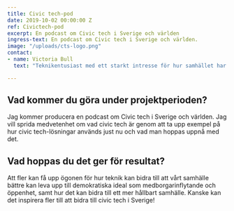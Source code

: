 ```yaml
---
title: Civic tech-pod
date: 2019-10-02 00:00:00 Z
ref: Civictech-pod
excerpt: En podcast om Civic tech i Sverige och världen
ingress-text: En podcast om Civic tech i Sverige och världen.
image: "/uploads/cts-logo.png"
contact:
- name: Victoria Bull
  text: "Teknikentusiast med ett starkt intresse för hur samhället har utvecklats och kommer att fortsätta utvecklas. Jag har en teknisk kandidat från Uppsala Universitet, har anordnat event inom CivicTechSweden och drömmer om ett samhälle där demokrati lever upp till sitt namn och makten utgår från folket."

---
```



## Vad kommer du göra under projektperioden?
Jag kommer producera en podcast om Civic tech i Sverige och världen. Jag vill sprida medvetenhet om vad civic tech är genom att ta upp exempel på hur civic tech-lösningar används just nu och vad man hoppas uppnå med det.

## Vad hoppas du det ger för resultat?
Att fler kan få upp ögonen för hur teknik kan bidra till att vårt samhälle bättre kan leva upp till demokratiska ideal som medborgarinflytande och öppenhet, samt hur det kan bidra till ett mer hållbart samhälle. Kanske kan det inspirera fler till att bidra till civic tech i Sverige!
